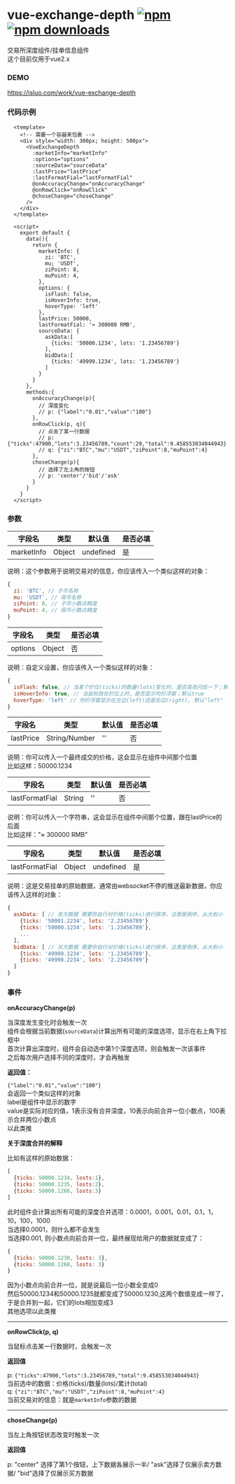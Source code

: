 # vue-exchange-depth [![npm](https://img.shields.io/npm/v/vue-exchange-depth.svg)](https://www.npmjs.com/package/vue-exchange-depth) [![npm downloads](https://img.shields.io/npm/dt/vue-exchange-depth.svg)](https://www.npmjs.com/package/vue-exchange-depth)

交易所深度组件/挂单信息组件<br/>
这个目前仅用于vue2.x

### DEMO
https://isluo.com/work/vue-exchange-depth

### 代码示例

```vue
  <template>
    <!-- 需要一个容器来包裹 -->
    <div style="width: 300px; height: 500px">
      <VueExchangeDepth
        :marketInfo="marketInfo"
        :options="options"
        :sourceData="sourceData"
        :lastPrice="lastPrice"
        :lastFormatFial="lastFormatFial"
        @onAccuracyChange="onAccuracyChange"
        @onRowClick="onRowClick"
        @choseChange="choseChange"
      />
    </div>
  </template>
```
```vue
  <script>
    export default {
      data(){
        return {
          marketInfo: {
            zi: 'BTC',
            mu; 'USDT',
            ziPoint: 8,
            muPoint: 4,
          },
          options: {
            isFlash: false,
            isHoverInfo: true,
            hoverType: 'left'
          },
          lastPrice: 50000,
          lastFormatFial: '≈ 300000 RMB',
          sourceData: {
            askData:[
              {ticks: '50000.1234', lots: '1.23456789'}
            ],
            bidData:[
              {ticks: '49999.1234', lots: '1.23456789'}
            ]
          }
        }
      },
      methods:{
        onAccuracyChange(p){
          // 深度变化
          // p: {"label":"0.01","value":"100"}
        },
        onRowClick(p, q){
          // 点击了某一行数据
          // p: {"ticks":47900,"lots":3.23456789,"count":29,"total":9.458553034044943}
          // q: {"zi":"BTC","mu":"USDT","ziPoint":8,"muPoint":4}
        },
        choseChange(p){
          // 选择了左上角的按钮
          // p: 'center'/'bid'/'ask'
        }
      }
    }
  </script>
```

### 参数

字段名|类型|默认值|是否必填
--|--|--|--
marketInfo|Object|undefined|是

说明：这个参数用于说明交易对的信息，你应该传入一个类似这样的对象：
```js
{
  zi: 'BTC', // 子币名称
  mu: 'USDT', // 母币名称
  ziPoint: 8, // 子币小数点精度
  muPoint: 4, // 母币小数点精度
}
```

字段名|类型|是否必填
--|--|--
options|Object|否

说明：自定义设置，你应该传入一个类似这样的对象：
```js
{
  isFlash: false, // 当某个价位(ticks)的数量(lots)变化时，是否高亮闪烁一下；默认false
  isHoverInfo: true, // 当鼠标放在价位上时，是否显示均价浮窗；默认true
  hoverType: 'left' // 均价浮窗显示在左边(left)还是右边(right), 默认"left"
}
```

字段名|类型|默认值|是否必填
--|--|--|--
lastPrice|String/Number|''|否

说明：你可以传入一个最终成交的价格，这会显示在组件中间那个位置<br/>
比如这样：50000.1234


字段名|类型|默认值|是否必填
--|--|--|--
lastFormatFial|String|''|否

说明：你可以传入一个字符串，这会显示在组件中间那个位置，跟在lastPrice的后面<br/>
比如这样："≈ 300000 RMB"

字段名|类型|默认值|是否必填
--|--|--|--
lastFormatFial|Object|undefined|是

说明：这是交易挂单的原始数据，通常由websocket不停的推送最新数据，你应该传入这样的对象：
```js
{
  askData: [ // 卖方数据 需要你自行对价格(ticks)进行排序，注意是倒序，从大到小
    {ticks: '50001.2234', lots: '2.23456789'}
    {ticks: '50000.1234', lots: '1.23456789'},
    ...
  ],
  bidData: [ // 买方数据 需要你自行对价格(ticks)进行排序，注意是倒序，从大到小
    {ticks: '49999.1234', lots: '1.23456789'},
    {ticks: '49998.2234', lots: '2.23456789'}
  ]
}
```

### 事件

  **onAccuracyChange(p)**

  当深度发生变化时会触发一次<br/>
  组件会根据当前数据(`sourceData`)计算出所有可能的深度选项，显示在右上角下拉框中<br/>
  首次计算出深度时，组件会自动选中第1个深度选项，则会触发一次该事件<br/>
  之后每次用户选择不同的深度时，才会再触发<br/>

  **返回值：**

  `{"label":"0.01","value":"100"}`<br/>
  会返回一个类似这样的对象<br/>
  label是组件中显示的数字<br/>
  value是实际对应的值，1表示没有合并深度，10表示向前合并一位小数点，100表示合并两位小数点<br/>
  以此类推<br/>



**关于深度合并的解释**

比如有这样的原始数据：
```js
[
  {ticks: 50000.1234, losts:1},
  {ticks: 50000.1235, losts:2},
  {ticks: 50000.1266, losts:3}
]
```
此时组件会计算出所有可能的深度合并选项：0.0001，0.001，0.01，0.1，1，10，100，1000<br/>
当选择0.0001，则什么都不会发生<br/>
当选择0.001, 则小数点向前合并一位，最终展现给用户的数据就变成了：
```js
{
  {ticks: 50000.1230, losts: 3},
  {ticks: 50000.1260, losts: 3}
}
```
因为小数点向前合并一位，就是说最后一位小数全变成0<br/>
然后50000.1234和50000.1235就都变成了50000.1230,这两个数值变成一样了，于是合并到一起，它们的lots相加变成3<br/>
其他选项以此类推

---

**onRowClick(p, q)**

当鼠标点击某一行数据时，会触发一次

**返回值**

p: `{"ticks":47900,"lots":3.23456789,"total":9.458553034044943}`<br/>
当前选中的数据：价格(ticks)/数量(lots)/累计(total)<br/>
q: `{"zi":"BTC","mu":"USDT","ziPoint":8,"muPoint":4}`<br/>
当前交易对的信息：就是`marketInfo`参数的数据

---

**choseChange(p)**

当左上角按钮状态改变时触发一次

**返回值**

p: "center" 选择了第1个按钮，上下数据各展示一半/ "ask"选择了仅展示卖方数据/ "bid"选择了仅展示买方数据


